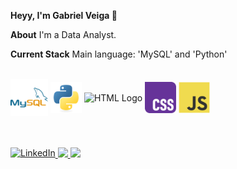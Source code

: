 **Heyy, I'm Gabriel Veiga 👋**


**About**
I'm a Data Analyst.


**Current Stack**
Main language: 'MySQL' and 'Python'

<div style="display: inline-block; margin-bottom: 50px;">
  <br>
  <img align="center" alt="MySQL Logo" height="60" width="60" src="https://raw.githubusercontent.com/devicons/devicon/master/icons/mysql/mysql-original-wordmark.svg">
  <img align="center" alt="Python Logo" height="50" width="50" src="https://raw.githubusercontent.com/devicons/devicon/master/icons/python/python-original.svg">
  <img align="center" alt="HTML Logo" height="50" width="50" src="https://raw.githubusercontent.com/devicons/devicon/master/icons/html/html-original.svg">
  <img align="center" alt="CSS Logo" height="50" width="50" src="https://raw.githubusercontent.com/devicons/devicon/master/icons/css/css-original.svg">
  <img align="center" alt="JavaScript Logo" height="50" width="50" src="https://raw.githubusercontent.com/devicons/devicon/master/icons/javascript/javascript-original.svg">
</div>
<br>
<div>
  <a href="https://www.linkedin.com/in/gabrielrveiga/" target="_blank">
    <img src="https://img.shields.io/badge/-LinkedIn-%230077B5?style=for-the-badge&logo=linkedin&logoColor=white" alt="LinkedIn" style="vertical-align: top; margin-right = 10px;">
  </a>
 <a href="https://www.instagram.com/gabrielrveiga_?igsh=N2xlcnRzODNjbnNn&utm_source=qr" target="_blank">
    <img src="https://img.shields.io/badge/-Instagram-%23E4405F?style=for-the-badge&logo=instagram&logoColor=white" target="_blank">
</a>
  <a href="mailto:gabrielveiga1504@gmail.com">
    <img src="https://img.shields.io/badge/-Gmail-%23333?style=for-the-badge&logo=gmail&logoColor=white" target="_blank">
  </a>
</div>
